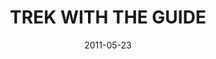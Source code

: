 ---
layout: music 
title: "TREK WITH THE GUIDE"
series: "The Guide"
date: 2011-05-23 
description: "Chuck Mingo talks about how to recognize and follow the Holy Spirit's guidance."
audio: "http://s3.amazonaws.com/crossroadsaudiomessages/theguide01.mp3"
audio-duration: "42:43"
src: "http://www.crossroads.net/players/media/mediumHz/TheGuide_190x110.jpg"
---